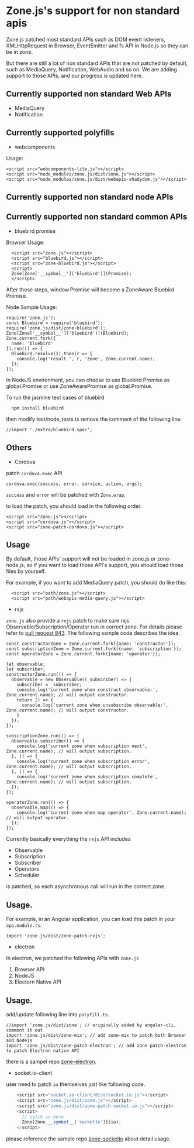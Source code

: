 # Zone.js's support for non standard apis

Zone.js patched most standard APIs such as DOM event listeners, XMLHttpRequest in Browser, EventEmitter and fs API in Node.js so they can be in zone.
  
But there are still a lot of non standard APIs that are not patched by default, such as MediaQuery, Notification, 
 WebAudio and so on. We are adding support to those APIs, and our progress is updated here.
 
## Currently supported non standard Web APIs 

* MediaQuery
* Notification 

## Currently supported polyfills

* webcomponents

Usage:

```
<script src="webcomponents-lite.js"></script>
<script src="node_modules/zone.js/dist/zone.js"></script>
<script src="node_modules/zone.js/dist/webapis-shadydom.js"></script>
```

## Currently supported non standard node APIs

## Currently supported non standard common APIs

* bluebird promise

Browser Usage: 

```
  <script src="zone.js"></script>
  <script src="bluebird.js"></script>
  <script src="zone-bluebird.js"></script>
  <script>
  Zone[Zone['__symbol__']('bluebird')](Promise);
  </script>
```

After those steps, window.Promise will become a ZoneAware Bluebird Promise.

Node Sample Usage:

```
require('zone.js');
const Bluebird = require('bluebird');
require('zone.js/dist/zone-bluebird');
Zone[Zone['__symbol__']('bluebird')](Bluebird);
Zone.current.fork({
  name: 'bluebird'
}).run(() => {
  Bluebird.resolve(1).then(r => {
    console.log('result ', r, 'Zone', Zone.current.name);
  });
});
```

In NodeJS environment, you can choose to use Bluebird Promise as global.Promise
or use ZoneAwarePromise as global.Promise.

To run the jasmine test cases of bluebird

```
  npm install bluebird
```

then modify test/node_tests.ts
remove the comment of the following line

```
//import './extra/bluebird.spec';
```

## Others

* Cordova 

patch `cordova.exec` API

`cordova.exec(success, error, service, action, args);` 

`success` and `error` will be patched with `Zone.wrap`.

to load the patch, you should load in the following order.

```
<script src="zone.js"></script>
<script src="cordova.js"></script>
<script src="zone-patch-cordova.js"></script>
```

## Usage

By default, those APIs' support will not be loaded in zone.js or zone-node.js,
so if you want to load those API's support, you should load those files by yourself.

For example, if you want to add MediaQuery patch, you should do like this: 

```
  <script src="path/zone.js"></script> 
  <script src="path/webapis-media-query.js"></script> 
```  

* rxjs

`zone.js` also provide a `rxjs` patch to make sure rxjs Observable/Subscription/Operator run in correct zone.
For details please refer to [pull request 843](https://github.com/angular/zone.js/pull/843). The following sample code describes the idea.

```
const constructorZone = Zone.current.fork({name: 'constructor'});
const subscriptionZone = Zone.current.fork({name: 'subscription'});
const operatorZone = Zone.current.fork({name: 'operator'});

let observable;
let subscriber;
constructorZone.run(() => {
  observable = new Observable((_subscriber) => {
    subscriber = _subscriber;
    console.log('current zone when construct observable:', Zone.current.name); // will output constructor.
    return () => {
      console.log('current zone when unsubscribe observable:', Zone.current.name); // will output constructor.
    }
  });
});

subscriptionZone.run(() => {
  observable.subscribe(() => {
    console.log('current zone when subscription next', Zone.current.name); // will output subscription. 
  }, () => {
    console.log('current zone when subscription error', Zone.current.name); // will output subscription. 
  }, () => {
    console.log('current zone when subscription complete', Zone.current.name); // will output subscription. 
  });
});

operatorZone.run(() => {
  observable.map(() => {
    console.log('current zone when map operator', Zone.current.name); // will output operator. 
  });
});
```

Currently basically everything the `rxjs` API includes

- Observable
- Subscription
- Subscriber
- Operators 
- Scheduler 

is patched, so each asynchronous call will run in the correct zone.

## Usage.

For example, in an Angular application, you can load this patch in your `app.module.ts`.

```
import 'zone.js/dist/zone-patch-rxjs';
```

* electron

In electron, we patched the following APIs with `zone.js`

1. Browser API
2. NodeJS
3. Electorn Native API

## Usage.

add/update following line into `polyfill.ts`.

```
//import 'zone.js/dist/zone'; // originally added by angular-cli, comment it out
import 'zone.js/dist/zone-mix'; // add zone-mix to patch both Browser and Nodejs
import 'zone.js/dist/zone-patch-electron'; // add zone-patch-electron to patch Electron native API
```

there is a sampel repo [zone-electron](https://github.com/JiaLiPassion/zone-electron).

* socket.io-client

user need to patch `io` themselves just like following code.

```javascript
    <script src="socket.io-client/dist/socket.io.js"></script>
    <script src="zone.js/dist/zone.js"></script>
    <script src="zone.js/dist/zone-patch-socket-io.js"></script>
    <script>
      // patch io here
      Zone[Zone.__symbol__('socketio')](io);
    </script>
```


please reference the sample repo [zone-socketio](https://github.com/JiaLiPassion/zone-socketio) about 
detail usage.

